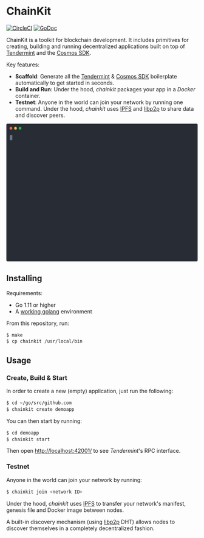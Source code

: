 # ChainKit

[![CircleCI](https://circleci.com/gh/blocklayerhq/chainkit.svg?style=shield&circle-token=d1cf6680667cd473a3827610073c0678f280a207)](https://circleci.com/gh/blocklayerhq/chainkit)
[![GoDoc](https://godoc.org/github.com/blocklayerhq/chainkit?status.png)](https://godoc.org/github.com/blocklayerhq/chainkit)

ChainKit is a toolkit for blockchain development. It includes primitives for creating, building and running decentralized applications built on top of [Tendermint](https://tendermint.com/) and the [Cosmos SDK](https://github.com/cosmos/cosmos-sdk).

Key features:
- **Scaffold**: Generate all the [Tendermint](https://tendermint.com/) & [Cosmos SDK](https://github.com/cosmos/cosmos-sdk) boilerplate automatically to get started in seconds.
- **Build and Run**: Under the hood, *chainkit* packages your app in a *Docker* container.
- **Testnet**: Anyone in the world can join your network by running one command. Under the hood, *chainkit* uses [IPFS](https://ipfs.io/) and [libp2p](https://libp2p.io/) to share data and discover peers.

<p align='center'>
    <img src='./script/screencast/screencast.svg' width='600' alt='chainkit demo'>
</p>

## Installing

Requirements:
-   Go 1.11 or higher
-   A [working golang](https://golang.org/doc/code.html) environment

From this repository, run:
```bash
$ make
$ cp chainkit /usr/local/bin
```

## Usage

### Create, Build & Start

In order to create a new (empty) application, just run the following:
```bash
$ cd ~/go/src/github.com
$ chainkit create demoapp
```

You can then start by running:
```bash
$ cd demoapp
$ chainkit start
```

Then open [http://localhost:42001/](http://localhost:42001/) to see *Tendermint*'s RPC interface.

### Testnet

Anyone in the world can join your network by running:
```bash
$ chainkit join <network ID>
```

Under the hood, *chainkit* uses [IPFS](https://ipfs.io/) to transfer your network's manifest, genesis file and Docker image between nodes.

A built-in discovery mechanism (using [libp2p](https://libp2p.io/) DHT) allows nodes to discover themselves in a completely decentralized fashion.